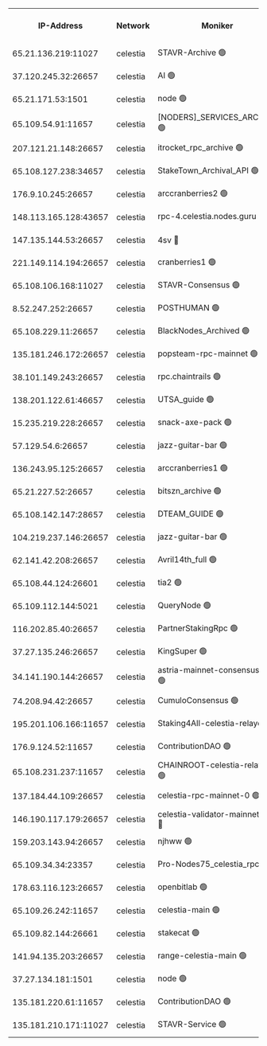 


<table><tr><th>IP-Address</th><th>Network</th><th>Moniker</th><th>Latest Block Height</th><th>Earliest Block Height</th><th>Catching Up</th><th>Tx Index</th><th>Voting Power</th><th>Version</th><th>Scan Time</th></tr><tr><td>65.21.136.219:11027</td><td>celestia</td><td>STAVR-Archive 🟢</td><td>2659187</td><td>1</td><td>False</td><td>on</td><td>0</td><td>2.1.2</td><td>2024-10-27T19:12:40.415290452UTC</td></tr><tr><td>37.120.245.32:26657</td><td>celestia</td><td>AI 🟢</td><td>2659187</td><td>1</td><td>False</td><td>off</td><td>0</td><td>2.1.2</td><td>2024-10-27T19:12:40.857686613UTC</td></tr><tr><td>65.21.171.53:1501</td><td>celestia</td><td>node 🟢</td><td>2659187</td><td>1</td><td>False</td><td>on</td><td>0</td><td>2.1.2</td><td>2024-10-27T19:12:41.275480140UTC</td></tr><tr><td>65.109.54.91:11657</td><td>celestia</td><td>[NODERS]_SERVICES_ARCHIVE 🟢</td><td>2659190</td><td>1</td><td>False</td><td>on</td><td>0</td><td>2.1.2</td><td>2024-10-27T19:13:14.888770734UTC</td></tr><tr><td>207.121.21.148:26657</td><td>celestia</td><td>itrocket_rpc_archive 🟢</td><td>2659190</td><td>1</td><td>False</td><td>on</td><td>0</td><td>2.1.2</td><td>2024-10-27T19:13:15.759938906UTC</td></tr><tr><td>65.108.127.238:34657</td><td>celestia</td><td>StakeTown_Archival_API 🟢</td><td>2659190</td><td>1</td><td>False</td><td>on</td><td>0</td><td>2.1.2</td><td>2024-10-27T19:13:16.166599897UTC</td></tr><tr><td>176.9.10.245:26657</td><td>celestia</td><td>arccranberries2 🟢</td><td>2659194</td><td>1</td><td>False</td><td>on</td><td>0</td><td>2.1.2</td><td>2024-10-27T19:13:58.245699022UTC</td></tr><tr><td>148.113.165.128:43657</td><td>celestia</td><td>rpc-4.celestia.nodes.guru 🟢</td><td>2659196</td><td>1</td><td>False</td><td>on</td><td>0</td><td>2.1.2</td><td>2024-10-27T19:14:22.229143936UTC</td></tr><tr><td>147.135.144.53:26657</td><td>celestia</td><td>4sv 🔴</td><td>2659196</td><td>1</td><td>False</td><td>on</td><td>3014479</td><td>2.1.2</td><td>2024-10-27T19:14:22.617460934UTC</td></tr><tr><td>221.149.114.194:26657</td><td>celestia</td><td>cranberries1 🟢</td><td>2659196</td><td>1</td><td>False</td><td>on</td><td>0</td><td>2.1.2</td><td>2024-10-27T19:14:32.284542405UTC</td></tr><tr><td>65.108.106.168:11027</td><td>celestia</td><td>STAVR-Consensus 🟢</td><td>2659197</td><td>1</td><td>False</td><td>on</td><td>0</td><td>2.1.2</td><td>2024-10-27T19:14:34.704465198UTC</td></tr><tr><td>8.52.247.252:26657</td><td>celestia</td><td>POSTHUMAN 🟢</td><td>2659201</td><td>1</td><td>False</td><td>on</td><td>0</td><td>2.1.2</td><td>2024-10-27T19:15:21.136985147UTC</td></tr><tr><td>65.108.229.11:26657</td><td>celestia</td><td>BlackNodes_Archived 🟢</td><td>2659201</td><td>1</td><td>False</td><td>on</td><td>0</td><td>2.1.2</td><td>2024-10-27T19:15:30.237456316UTC</td></tr><tr><td>135.181.246.172:26657</td><td>celestia</td><td>popsteam-rpc-mainnet 🟢</td><td>2659204</td><td>1</td><td>False</td><td>on</td><td>0</td><td>2.1.2</td><td>2024-10-27T19:15:58.077208420UTC</td></tr><tr><td>38.101.149.243:26657</td><td>celestia</td><td>rpc.chaintrails 🟢</td><td>2659205</td><td>1</td><td>False</td><td>on</td><td>0</td><td>2.1.2</td><td>2024-10-27T19:16:14.278415844UTC</td></tr><tr><td>138.201.122.61:46657</td><td>celestia</td><td>UTSA_guide 🟢</td><td>2659208</td><td>1</td><td>False</td><td>on</td><td>0</td><td>2.1.2</td><td>2024-10-27T19:16:44.795657097UTC</td></tr><tr><td>15.235.219.228:26657</td><td>celestia</td><td>snack-axe-pack 🟢</td><td>2659208</td><td>1</td><td>False</td><td>off</td><td>0</td><td>2.1.2</td><td>2024-10-27T19:16:45.848752202UTC</td></tr><tr><td>57.129.54.6:26657</td><td>celestia</td><td>jazz-guitar-bar 🟢</td><td>2659208</td><td>1</td><td>False</td><td>off</td><td>0</td><td>2.1.2</td><td>2024-10-27T19:16:52.358889000UTC</td></tr><tr><td>136.243.95.125:26657</td><td>celestia</td><td>arccranberries1 🟢</td><td>2659215</td><td>1</td><td>False</td><td>on</td><td>0</td><td>2.1.2</td><td>2024-10-27T19:18:18.337888603UTC</td></tr><tr><td>65.21.227.52:26657</td><td>celestia</td><td>bitszn_archive 🟢</td><td>2659216</td><td>1</td><td>False</td><td>on</td><td>0</td><td>2.1.2</td><td>2024-10-27T19:18:25.301498935UTC</td></tr><tr><td>65.108.142.147:28657</td><td>celestia</td><td>DTEAM_GUIDE 🟢</td><td>2659219</td><td>1</td><td>False</td><td>on</td><td>0</td><td>2.1.2</td><td>2024-10-27T19:19:02.189205062UTC</td></tr><tr><td>104.219.237.146:26657</td><td>celestia</td><td>jazz-guitar-bar 🟢</td><td>2659220</td><td>1</td><td>False</td><td>off</td><td>0</td><td>2.1.2</td><td>2024-10-27T19:19:11.366396595UTC</td></tr><tr><td>62.141.42.208:26657</td><td>celestia</td><td>Avril14th_full 🟢</td><td>2659223</td><td>1</td><td>False</td><td>on</td><td>0</td><td>2.1.2</td><td>2024-10-27T19:19:48.639994281UTC</td></tr><tr><td>65.108.44.124:26601</td><td>celestia</td><td>tia2 🟢</td><td>2371494</td><td>339581</td><td>False</td><td>on</td><td>0</td><td>1.3.0</td><td>2024-10-27T19:12:58.116709822UTC</td></tr><tr><td>65.109.112.144:5021</td><td>celestia</td><td>QueryNode 🟢</td><td>2371494</td><td>1406226</td><td>False</td><td>off</td><td>0</td><td>1.7.0</td><td>2024-10-27T19:16:56.938374796UTC</td></tr><tr><td>116.202.85.40:26657</td><td>celestia</td><td>PartnerStakingRpc 🟢</td><td>2371494</td><td>1588231</td><td>False</td><td>on</td><td>0</td><td>1.9.0</td><td>2024-10-27T19:12:58.429445196UTC</td></tr><tr><td>37.27.135.246:26657</td><td>celestia</td><td>KingSuper 🟢</td><td>2371494</td><td>1814358</td><td>False</td><td>off</td><td>0</td><td>1.3.0</td><td>2024-10-27T19:13:41.492369180UTC</td></tr><tr><td>34.141.190.144:26657</td><td>celestia</td><td>astria-mainnet-consensus-1 🟢</td><td>2659205</td><td>2371501</td><td>False</td><td>on</td><td>0</td><td>2.1.2</td><td>2024-10-27T19:16:08.808107944UTC</td></tr><tr><td>74.208.94.42:26657</td><td>celestia</td><td>CumuloConsensus 🟢</td><td>2659197</td><td>2384001</td><td>False</td><td>on</td><td>0</td><td>2.1.2</td><td>2024-10-27T19:14:35.487569190UTC</td></tr><tr><td>195.201.106.166:11657</td><td>celestia</td><td>Staking4All-celestia-relayer 🟢</td><td>2659224</td><td>2399575</td><td>False</td><td>off</td><td>0</td><td>2.1.2</td><td>2024-10-27T19:19:57.495039987UTC</td></tr><tr><td>176.9.124.52:11657</td><td>celestia</td><td>ContributionDAO 🟢</td><td>2659216</td><td>2419178</td><td>False</td><td>on</td><td>0</td><td>2.1.2</td><td>2024-10-27T19:18:24.818609706UTC</td></tr><tr><td>65.108.231.237:11657</td><td>celestia</td><td>CHAINROOT-celestia-relayer 🟢</td><td>2659194</td><td>2473086</td><td>False</td><td>on</td><td>0</td><td>2.1.2</td><td>2024-10-27T19:14:00.702423617UTC</td></tr><tr><td>137.184.44.109:26657</td><td>celestia</td><td>celestia-rpc-mainnet-0 🟢</td><td>2652357</td><td>2517150</td><td>False</td><td>on</td><td>0</td><td>2.1.2</td><td>2024-10-27T19:16:28.049538920UTC</td></tr><tr><td>146.190.117.179:26657</td><td>celestia</td><td>celestia-validator-mainnet-0 🔴</td><td>2659217</td><td>2517150</td><td>False</td><td>off</td><td>8001054</td><td>2.1.2</td><td>2024-10-27T19:18:34.435582524UTC</td></tr><tr><td>159.203.143.94:26657</td><td>celestia</td><td>njhww 🟢</td><td>2659198</td><td>2538237</td><td>False</td><td>off</td><td>0</td><td>2.1.2</td><td>2024-10-27T19:14:44.547630118UTC</td></tr><tr><td>65.109.34.34:23357</td><td>celestia</td><td>Pro-Nodes75_celestia_rpc 🟢</td><td>2659204</td><td>2538243</td><td>False</td><td>on</td><td>0</td><td>2.1.2</td><td>2024-10-27T19:15:57.575982601UTC</td></tr><tr><td>178.63.116.123:26657</td><td>celestia</td><td>openbitlab 🟢</td><td>2659189</td><td>2577013</td><td>False</td><td>on</td><td>0</td><td>2.1.2</td><td>2024-10-27T19:13:10.110615480UTC</td></tr><tr><td>65.109.26.242:11657</td><td>celestia</td><td>celestia-main 🟢</td><td>2659209</td><td>2578825</td><td>False</td><td>on</td><td>0</td><td>2.1.2</td><td>2024-10-27T19:17:01.451582841UTC</td></tr><tr><td>65.109.82.144:26661</td><td>celestia</td><td>stakecat 🟢</td><td>2659206</td><td>2612001</td><td>False</td><td>on</td><td>0</td><td>2.1.2</td><td>2024-10-27T19:16:27.067802305UTC</td></tr><tr><td>141.94.135.203:26657</td><td>celestia</td><td>range-celestia-main 🟢</td><td>2659188</td><td>2620815</td><td>False</td><td>on</td><td>0</td><td>2.1.2</td><td>2024-10-27T19:13:01.357601084UTC</td></tr><tr><td>37.27.134.181:1501</td><td>celestia</td><td>node 🟢</td><td>2659198</td><td>2653545</td><td>False</td><td>off</td><td>0</td><td>2.1.2</td><td>2024-10-27T19:14:55.435756164UTC</td></tr><tr><td>135.181.220.61:11657</td><td>celestia</td><td>ContributionDAO 🟢</td><td>2659201</td><td>2653931</td><td>False</td><td>off</td><td>0</td><td>2.1.2</td><td>2024-10-27T19:15:27.763180434UTC</td></tr><tr><td>135.181.210.171:11027</td><td>celestia</td><td>STAVR-Service 🟢</td><td>2659188</td><td>2656501</td><td>False</td><td>on</td><td>0</td><td>2.1.2</td><td>2024-10-27T19:12:58.888974359UTC</td></tr></table>